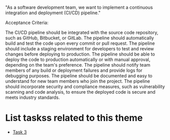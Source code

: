 "As a software development team, we want to implement a continuous integration and deployment (CI/CD) pipeline."

Acceptance Criteria:

The CI/CD pipeline should be integrated with the source code repository, such as GitHub, Bitbucket, or GitLab.
The pipeline should automatically build and test the code upon every commit or pull request.
The pipeline should include a staging environment for developers to test and review changes before deploying to production.
The pipeline should be able to deploy the code to production automatically or with manual approval, depending on the team's preference.
The pipeline should notify team members of any build or deployment failures and provide logs for debugging purposes.
The pipeline should be documented and easy to understand for new team members who join the project.
The pipeline should incorporate security and compliance measures, such as vulnerability scanning and code analysis, to ensure the deployed code is secure and meets industry standards.

# List taskss related to this theme

* [Task 3](documentation/theme_1/initiatives/epics/stories/tasks/task3.md)